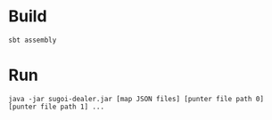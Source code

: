 # Build

```
sbt assembly
```

# Run
```
java -jar sugoi-dealer.jar [map JSON files] [punter file path 0] [punter file path 1] ...
```
